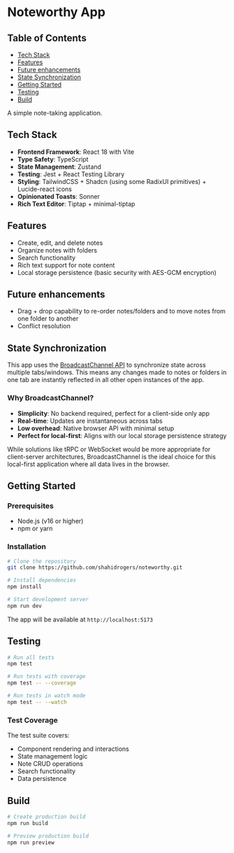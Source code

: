 # Noteworthy App

## Table of Contents

- [Tech Stack](#tech-stack)
- [Features](#features)
- [Future enhancements](#future-enhancements)
- [State Synchronization](#state-synchronization)
- [Getting Started](#getting-started)
- [Testing](#testing)
- [Build](#build)

A simple note-taking application.

## Tech Stack

- **Frontend Framework**: React 18 with Vite
- **Type Safety**: TypeScript
- **State Management**: Zustand
- **Testing**: Jest + React Testing Library
- **Styling**: TailwindCSS + Shadcn (using some RadixUI primitives) + Lucide-react icons
- **Opinionated Toasts**: Sonner
- **Rich Text Editor**: Tiptap + minimal-tiptap

## Features

- Create, edit, and delete notes
- Organize notes with folders
- Search functionality
- Rich text support for note content
- Local storage persistence (basic security with AES-GCM encryption)

## Future enhancements

- Drag + drop capability to re-order notes/folders and to move notes from one folder to another
- Conflict resolution

## State Synchronization

This app uses the [BroadcastChannel API](https://developer.mozilla.org/en-US/docs/Web/API/Broadcast_Channel_API) to synchronize state across multiple tabs/windows. This means any changes made to notes or folders in one tab are instantly reflected in all other open instances of the app.

### Why BroadcastChannel?

- **Simplicity**: No backend required, perfect for a client-side only app
- **Real-time**: Updates are instantaneous across tabs
- **Low overhead**: Native browser API with minimal setup
- **Perfect for local-first**: Aligns with our local storage persistence strategy

While solutions like tRPC or WebSocket would be more appropriate for client-server architectures, BroadcastChannel is the ideal choice for this local-first application where all data lives in the browser.

## Getting Started

### Prerequisites

- Node.js (v16 or higher)
- npm or yarn

### Installation

```bash
# Clone the repository
git clone https://github.com/shahidrogers/noteworthy.git

# Install dependencies
npm install

# Start development server
npm run dev
```

The app will be available at `http://localhost:5173`

## Testing

```bash
# Run all tests
npm test

# Run tests with coverage
npm test -- --coverage

# Run tests in watch mode
npm test -- --watch
```

### Test Coverage

The test suite covers:

- Component rendering and interactions
- State management logic
- Note CRUD operations
- Search functionality
- Data persistence

## Build

```bash
# Create production build
npm run build

# Preview production build
npm run preview
```

```

```
